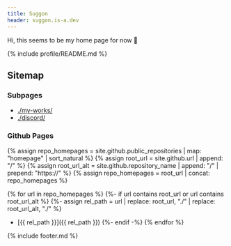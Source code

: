 ```yaml
---
title: Suggon
header: suggon.is-a.dev
---
```


Hi, this seems to be my home page for now 🙂

{% include profile/README.md %}

## Sitemap
### Subpages
- [./my-works/](./my-works/)
- [./discord/](./discord/)

### Github Pages
{% assign repo_homepages = site.github.public_repositories | map: "homepage" | sort_natural %}
{% assign root_url = site.github.url | append: "/" %}
{% assign root_url_alt = site.github.repository_name | append: "/" | prepend: "https://" %}
{% assign repo_homepages = root_url | concat: repo_homepages %}

{% for url in repo_homepages %}
	{%- if url contains root_url or url contains root_url_alt %}
	{%- assign rel_path = url | replace: root_url, "./" | replace: root_url_alt, "./" %}
- [{{ rel_path }}]({{ rel_path }})
	{%- endif -%}
{% endfor %}

{% include footer.md %}
